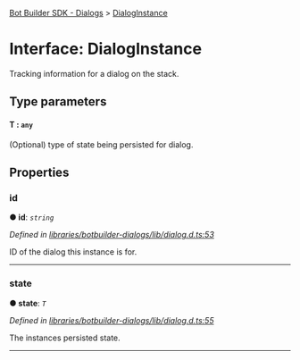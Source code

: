 [Bot Builder SDK - Dialogs](../README.md) > [DialogInstance](../interfaces/botbuilder_dialogs.dialoginstance.md)



# Interface: DialogInstance


Tracking information for a dialog on the stack.

## Type parameters
#### T :  `any`

(Optional) type of state being persisted for dialog.


## Properties
<a id="id"></a>

###  id

**●  id**:  *`string`* 

*Defined in [libraries/botbuilder-dialogs/lib/dialog.d.ts:53](https://github.com/Microsoft/botbuilder-js/blob/ad875d1/libraries/botbuilder-dialogs/lib/dialog.d.ts#L53)*



ID of the dialog this instance is for.




___

<a id="state"></a>

###  state

**●  state**:  *`T`* 

*Defined in [libraries/botbuilder-dialogs/lib/dialog.d.ts:55](https://github.com/Microsoft/botbuilder-js/blob/ad875d1/libraries/botbuilder-dialogs/lib/dialog.d.ts#L55)*



The instances persisted state.




___


